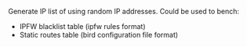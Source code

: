 Generate IP list of using random IP addresses.
Could be used to bench:
- IPFW blacklist table (ipfw rules format)
- Static routes table (bird configuration file format)
